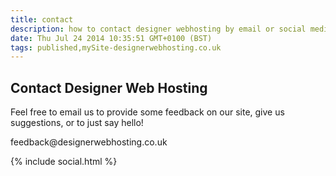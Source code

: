 ```yaml
---
title: contact
description: how to contact designer webhosting by email or social media.
date: Thu Jul 24 2014 10:35:51 GMT+0100 (BST)
tags: published,mySite-designerwebhosting.co.uk
---
```

<div class="c4"><div><p class="c2"><span></span></p></div><h2 class="c3 c7"><a name="h.wn3q6uhpzyxp"></a><span class="c6">Contact Designer Web Hosting</span></h2><p class="c0 c3"><span class="c1">Feel free to email us to provide some feedback on our site, give us suggestions, or to just say hello!</span></p><p class="c0 c3"><span class="c5">feedback@designerwebhosting.co.uk</span></p><p class="c0"><span class="c1">{% include social.html %}</span></p><p class="c2"><span></span></p></div>